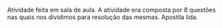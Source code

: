 Atividade feita em sala de aula. A atividade era composta por 8 questões nas quais nos dividimos para resolução das mesmas.
Apostila lida.
